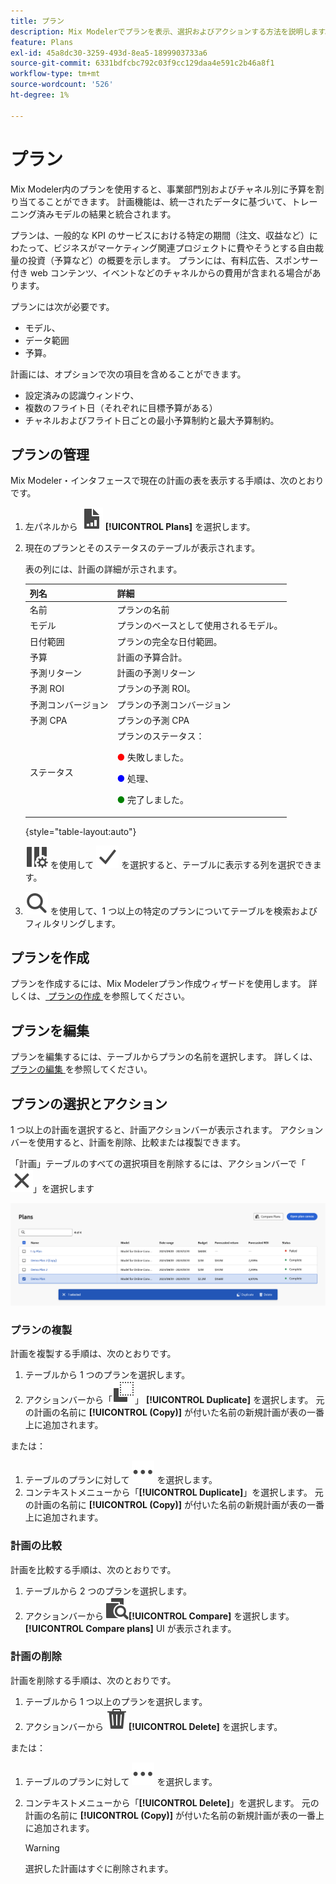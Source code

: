 ```yaml
---
title: プラン
description: Mix Modelerでプランを表示、選択およびアクションする方法を説明します。
feature: Plans
exl-id: 45a8dc30-3259-493d-8ea5-1899903733a6
source-git-commit: 6331bdfcbc792c03f9cc129daa4e591c2b46a8f1
workflow-type: tm+mt
source-wordcount: '526'
ht-degree: 1%

---
```


# プラン

Mix Modeler内のプランを使用すると、事業部門別およびチャネル別に予算を割り当てることができます。 計画機能は、統一されたデータに基づいて、トレーニング済みモデルの結果と統合されます。

プランは、一般的な KPI のサービスにおける特定の期間（注文、収益など）にわたって、ビジネスがマーケティング関連プロジェクトに費やそうとする自由裁量の投資（予算など）の概要を示します。 プランには、有料広告、スポンサー付き web コンテンツ、イベントなどのチャネルからの費用が含まれる場合があります。

プランには次が必要です。

- モデル、
- データ範囲
- 予算。

計画には、オプションで次の項目を含めることができます。

- 設定済みの認識ウィンドウ、
- 複数のフライト日（それぞれに目標予算がある）
- チャネルおよびフライト日ごとの最小予算制約と最大予算制約。


## プランの管理

Mix Modeler・インタフェースで現在の計画の表を表示する手順は、次のとおりです。

1. 左パネルから ![](/help/assets/icons/FileChart.svg) **[!UICONTROL Plans]** を選択します。

1. 現在のプランとそのステータスのテーブルが表示されます。

   表の列には、計画の詳細が示されます。

   | 列名 | 詳細 |
   |---|---|
   | 名前 | プランの名前 |
   | モデル | プランのベースとして使用されるモデル。 |
   | 日付範囲 | プランの完全な日付範囲。 |
   | 予算 | 計画の予算合計。 |
   | 予測リターン | 計画の予測リターン |
   | 予測 ROI | プランの予測 ROI。 |
   | 予測コンバージョン | プランの予測コンバージョン |
   | 予測 CPA | プランの予測 CPA |
   | ステータス | プランのステータス： <p><span style="color:red">●</span> 失敗しました。 <p><span style="color:blue">●</span> 処理、 <p><span style="color:green">●</span> 完了しました。 |

   {style="table-layout:auto"}

   ![ColumnSetting](/help/assets/icons/ColumnSetting.svg) を使用して ![Checkmark](/help/assets/icons/Checkmark.svg) を選択すると、テーブルに表示する列を選択できます。

1. ![ 検索 ](/help/assets/icons/Search.svg) を使用して、1 つ以上の特定のプランについてテーブルを検索およびフィルタリングします。

## プランを作成

プランを作成するには、Mix Modelerプラン作成ウィザードを使用します。 詳しくは、[ プランの作成 ](create.md) を参照してください。


## プランを編集

プランを編集するには、テーブルからプランの名前を選択します。 詳しくは、[ プランの編集 ](edit.md) を参照してください。


## プランの選択とアクション

1 つ以上の計画を選択すると、計画アクションバーが表示されます。 アクションバーを使用すると、計画を削除、比較または複製できます。

「計画」テーブルのすべての選択項目を削除するには、アクションバーで「![ 閉じる ](/help/assets/icons/Close.svg)」を選択します

![ 計画アクションバー ](/help/assets/plans-action-bar.png)

### プランの複製

計画を複製する手順は、次のとおりです。

1. テーブルから 1 つのプランを選択します。
1. アクションバーから「![ コピー ](/help/assets/icons/Copy.svg)」 **[!UICONTROL Duplicate]** を選択します。 元の計画の名前に **[!UICONTROL (Copy)]** が付いた名前の新規計画が表の一番上に追加されます。

または：

1. テーブルのプランに対して ![ 詳細 ](/help/assets/icons/More.svg) を選択します。
1. コンテキストメニューから「**[!UICONTROL Duplicate]**」を選択します。 元の計画の名前に **[!UICONTROL (Copy)]** が付いた名前の新規計画が表の一番上に追加されます。

### 計画の比較

計画を比較する手順は、次のとおりです。

1. テーブルから 2 つのプランを選択します。
1. アクションバーから ![ 比較 ](/help/assets/icons/Compare.svg)**[!UICONTROL Compare]** を選択します。 **[!UICONTROL Compare plans]** UI が表示されます。


### 計画の削除

計画を削除する手順は、次のとおりです。

1. テーブルから 1 つ以上のプランを選択します。
1. アクションバーから ![ 削除 ](/help/assets/icons/Delete.svg)**[!UICONTROL Delete]** を選択します。

または：

1. テーブルのプランに対して ![ 詳細 ](/help/assets/icons/More.svg) を選択します。
1. コンテキストメニューから「**[!UICONTROL Delete]**」を選択します。 元の計画の名前に **[!UICONTROL (Copy)]** が付いた名前の新規計画が表の一番上に追加されます。

   >[!WARNING]
   >
   >   選択した計画はすぐに削除されます。
